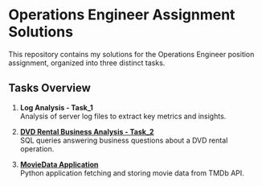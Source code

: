 # Operations Engineer Assignment Solutions

This repository contains my solutions for the Operations Engineer position assignment, organized into three distinct tasks.

## Tasks Overview

1. **Log Analysis - Task_1**  
   Analysis of server log files to extract key metrics and insights.

2. **[DVD Rental Business Analysis - Task_2](Task_2/README.txt)**  
   SQL queries answering business questions about a DVD rental operation.

3. **[MovieData Application](MovieData/README.md)**  
   Python application fetching and storing movie data from TMDb API.

